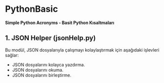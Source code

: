 # PythonBasic  
**Simple Python Acronyms - Basit Python Kısaltmaları**  

## 1. JSON Helper (jsonHelp.py)  
Bu modül, JSON dosyalarıyla çalışmayı kolaylaştırmak için aşağıdaki işlevleri sağlar:  
- JSON dosyalarını kolayca yazdırma.  
- JSON dosyalarını okuma.  
- JSON dosyalarını birleştirme.  
